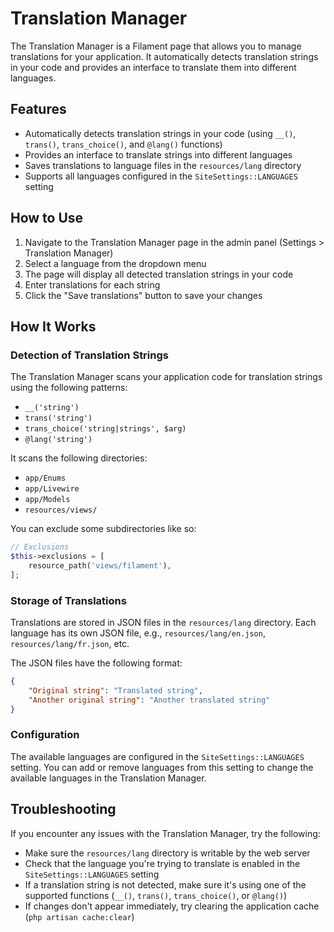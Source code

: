 # Translation Manager

The Translation Manager is a Filament page that allows you to manage translations for your application. It automatically detects translation strings in your code and provides an interface to translate them into different languages.

## Features

- Automatically detects translation strings in your code (using `__()`, `trans()`, `trans_choice()`, and `@lang()` functions)
- Provides an interface to translate strings into different languages
- Saves translations to language files in the `resources/lang` directory
- Supports all languages configured in the `SiteSettings::LANGUAGES` setting

## How to Use

1. Navigate to the Translation Manager page in the admin panel (Settings > Translation Manager)
2. Select a language from the dropdown menu
3. The page will display all detected translation strings in your code
4. Enter translations for each string
5. Click the "Save translations" button to save your changes

## How It Works

### Detection of Translation Strings

The Translation Manager scans your application code for translation strings using the following patterns:

- `__('string')`
- `trans('string')`
- `trans_choice('string|strings', $arg)`
- `@lang('string')`

It scans the following directories:
- `app/Enums`
- `app/Livewire`
- `app/Models`
- `resources/views/`

You can exclude some subdirectories like so:

```php
// Exclusions
$this->exclusions = [
    resource_path('views/filament'),
];
```

### Storage of Translations

Translations are stored in JSON files in the `resources/lang` directory. Each language has its own JSON file, e.g., `resources/lang/en.json`, `resources/lang/fr.json`, etc.

The JSON files have the following format:

```json
{
    "Original string": "Translated string",
    "Another original string": "Another translated string"
}
```

### Configuration

The available languages are configured in the `SiteSettings::LANGUAGES` setting. You can add or remove languages from this setting to change the available languages in the Translation Manager.

## Troubleshooting

If you encounter any issues with the Translation Manager, try the following:

- Make sure the `resources/lang` directory is writable by the web server
- Check that the language you're trying to translate is enabled in the `SiteSettings::LANGUAGES` setting
- If a translation string is not detected, make sure it's using one of the supported functions (`__()`, `trans()`, `trans_choice()`, or `@lang()`)
- If changes don't appear immediately, try clearing the application cache (`php artisan cache:clear`)

